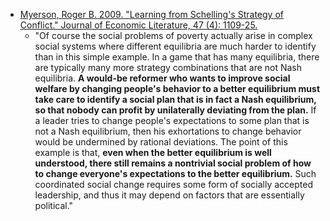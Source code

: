 - [Myerson, Roger B. 2009. "Learning from Schelling's Strategy of Conflict." Journal of Economic Literature, 47 (4): 1109-25.](http://home.uchicago.edu/~rmyerson/research/stratofc.pdf)
	- "Of course the social problems of poverty actually arise in complex social systems where different equilibria are much harder to identify than in this simple example. In a game that has many equilibria, there are typically many more strategy combinations that are not Nash equilibria. **A would-be reformer who wants to improve social welfare by changing people's behavior to a better equilibrium must take care to identify a social plan that is in fact a Nash equilibrium, so that nobody can profit by unilaterally deviating from the plan.** If a leader tries to change people's expectations to some plan that is not a Nash equilibrium, then his exhortations to change behavior would be undermined by rational deviations. The point of this example is that, **even when the better equilibrium is well understood, there still remains a nontrivial social problem of how to change everyone's expectations to the better equilibrium.** Such coordinated social change requires some form of socially accepted leadership, and thus it may depend on factors that are essentially political."